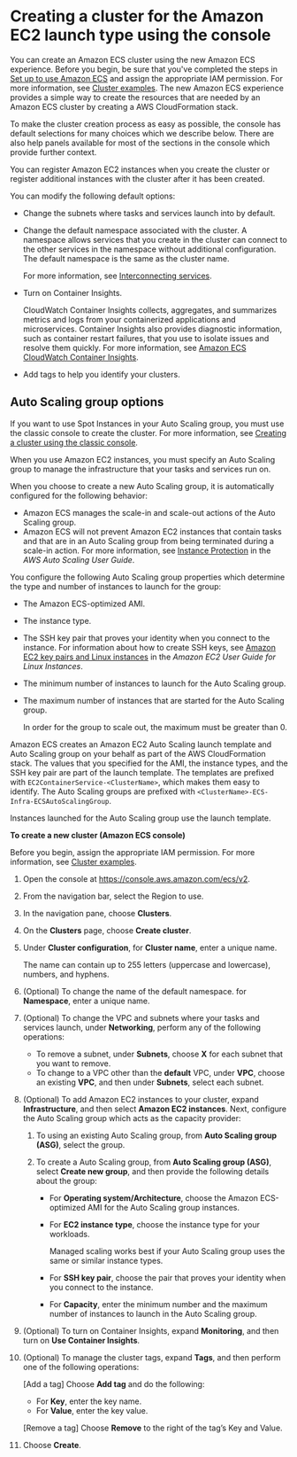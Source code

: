 # Creating a cluster for the Amazon EC2 launch type using the console<a name="create-ec2-cluster-console-v2"></a>

You can create an Amazon ECS cluster using the new Amazon ECS experience\. Before you begin, be sure that you've completed the steps in [Set up to use Amazon ECS](get-set-up-for-amazon-ecs.md) and assign the appropriate IAM permission\. For more information, see [Cluster examples](security_iam_id-based-policy-examples.md#IAM_cluster_policies)\. The new Amazon ECS experience provides a simple way to create the resources that are needed by an Amazon ECS cluster by creating a AWS CloudFormation stack\. 

To make the cluster creation process as easy as possible, the console has default selections for many choices which we describe below\. There are also help panels available for most of the sections in the console which provide further context\. 

You can register Amazon EC2 instances when you create the cluster or register additional instances with the cluster after it has been created\.

You can modify the following default options:
+ Change the subnets where tasks and services launch into by default\.
+ Change the default namespace associated with the cluster\. A namespace allows services that you create in the cluster can connect to the other services in the namespace without additional configuration\. The default namespace is the same as the cluster name\. 

  For more information, see [Interconnecting services](interconnecting-services.md)\.
+ Turn on Container Insights\.

  CloudWatch Container Insights collects, aggregates, and summarizes metrics and logs from your containerized applications and microservices\. Container Insights also provides diagnostic information, such as container restart failures, that you use to isolate issues and resolve them quickly\. For more information, see [Amazon ECS CloudWatch Container Insights](cloudwatch-container-insights.md)\.
+ Add tags to help you identify your clusters\.

## Auto Scaling group options<a name="capacity-providers"></a>

If you want to use Spot Instances in your Auto Scaling group, you must use the classic console to create the cluster\. For more information, see [Creating a cluster using the classic console](create_cluster.md)\.

When you use Amazon EC2 instances, you must specify an Auto Scaling group to manage the infrastructure that your tasks and services run on\. 

When you choose to create a new Auto Scaling group, it is automatically configured for the following behavior:
+ Amazon ECS manages the scale\-in and scale\-out actions of the Auto Scaling group\.
+ Amazon ECS will not prevent Amazon EC2 instances that contain tasks and that are in an Auto Scaling group from being terminated during a scale\-in action\. For more information, see [Instance Protection](https://docs.aws.amazon.com/autoscaling/ec2/userguide/as-instance-termination.html#instance-protection) in the *AWS Auto Scaling User Guide*\.

You configure the following Auto Scaling group properties which determine the type and number of instances to launch for the group:
+ The Amazon ECS\-optimized AMI\. 
+ The instance type\.
+ The SSH key pair that proves your identity when you connect to the instance\. For information about how to create SSH keys, see [Amazon EC2 key pairs and Linux instances](https://docs.aws.amazon.com/latest/UserGuide/ec2-key-pairs.html) in the *Amazon EC2 User Guide for Linux Instances*\.
+ The minimum number of instances to launch for the Auto Scaling group\. 
+ The maximum number of instances that are started for the Auto Scaling group\. 

  In order for the group to scale out, the maximum must be greater than 0\.

Amazon ECS creates an Amazon EC2 Auto Scaling launch template and Auto Scaling group on your behalf as part of the AWS CloudFormation stack\. The values that you specified for the AMI, the instance types, and the SSH key pair are part of the launch template\. The templates are prefixed with `EC2ContainerService-<ClusterName>`, which makes them easy to identify\. The Auto Scaling groups are prefixed with `<ClusterName>-ECS-Infra-ECSAutoScalingGroup`\.

Instances launched for the Auto Scaling group use the launch template\.

**To create a new cluster \(Amazon ECS console\)**

Before you begin, assign the appropriate IAM permission\. For more information, see [Cluster examples](security_iam_id-based-policy-examples.md#IAM_cluster_policies)\.

1. Open the console at [https://console\.aws\.amazon\.com/ecs/v2](https://console.aws.amazon.com/ecs/v2)\.

1. From the navigation bar, select the Region to use\.

1. In the navigation pane, choose **Clusters**\.

1. On the **Clusters** page, choose **Create cluster**\.

1. Under **Cluster configuration**, for **Cluster name**, enter a unique name\.

   The name can contain up to 255 letters \(uppercase and lowercase\), numbers, and hyphens\.

1. \(Optional\) To change the name of the default namespace\. for **Namespace**, enter a unique name\.

1. \(Optional\) To change the VPC and subnets where your tasks and services launch, under **Networking**, perform any of the following operations:
   + To remove a subnet, under **Subnets**, choose **X** for each subnet that you want to remove\.
   + To change to a VPC other than the **default** VPC, under **VPC**, choose an existing **VPC**, and then under **Subnets**, select each subnet\.

1. \(Optional\) To add Amazon EC2 instances to your cluster, expand **Infrastructure**, and then select **Amazon EC2 instances**\. Next, configure the Auto Scaling group which acts as the capacity provider:

   1. To using an existing Auto Scaling group, from **Auto Scaling group \(ASG\)**, select the group\.

   1. To create a Auto Scaling group, from **Auto Scaling group \(ASG\)**, select **Create new group**, and then provide the following details about the group:
      + For **Operating system/Architecture**, choose the Amazon ECS\-optimized AMI for the Auto Scaling group instances\.
      + For **EC2 instance type**, choose the instance type for your workloads\.

         Managed scaling works best if your Auto Scaling group uses the same or similar instance types\. 
      + For **SSH key pair**, choose the pair that proves your identity when you connect to the instance\.
      + For **Capacity**, enter the minimum number and the maximum number of instances to launch in the Auto Scaling group\. 

1. \(Optional\) To turn on Container Insights, expand **Monitoring**, and then turn on **Use Container Insights**\.

1. \(Optional\) To manage the cluster tags, expand **Tags**, and then perform one of the following operations:

   \[Add a tag\] Choose **Add tag** and do the following:
   + For **Key**, enter the key name\.
   + For **Value**, enter the key value\.

   \[Remove a tag\] Choose **Remove** to the right of the tag’s Key and Value\.

1. Choose **Create**\.